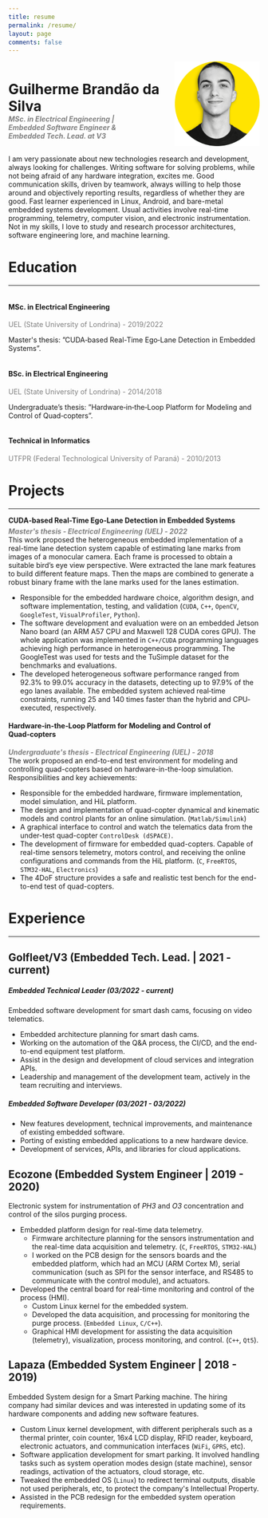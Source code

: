 ```yaml
---
title: resume
permalink: /resume/
layout: page
comments: false
---
```


<style>
    .container {
        overflow: auto;
    }

    .image-container {
        float: right;
        margin-left: 10px;
        margin-bottom: 0;
        margin-top: 0;
    }

    .name {
        margin-bottom: 0;
    }

    .subtitle {
        margin-top: 0;
        margin-bottom: 5px;
    }

    .gray-text {
        color: gray;
        margin: 0;
    }
</style>

<div class="container">
    <div class="image-container">
        <img src="/assets/img/profile.png" alt="Image Description" width="170">
    </div>
    <div>
        <h1 class="name">Guilherme Brandão da Silva</h1>
        <h5 class="subtitle">
            <p class="gray-text">MSc. in Electrical Engineering |</p>
            <p class="gray-text">Embedded Software Engineer &</p>
            <p class="gray-text">Embedded Tech. Lead. at V3</p>
        </h5>
    </div>
</div>

I am very passionate about new technologies research and development, always looking for challenges. Writing software for solving problems, while not being afraid of any hardware integration, excites me. Good communication skills, driven by teamwork, always willing to help those around and objectively reporting results, regardless of whether they are good. Fast learner experienced in Linux, Android, and bare-metal embedded systems development. Usual activities involve real-time programming, telemetry, computer vision, and electronic instrumentation.
Not in my skills, I love to study and research processor architectures, software engineering lore, and machine learning.

# Education

---
<div>
<div class="container">
    <h4> MSc. in Electrical Engineering </h4>
    <p class="gray-text">UEL (State University of Londrina) - 2019/2022</p>
    <p>Master's thesis: ”CUDA‐based Real-Time Ego‐Lane Detection in Embedded Systems”.</p>
</div>

<div class="container">
    <h4> BSc. in Electrical Engineering </h4>
    <p class="gray-text">UEL (State University of Londrina) - 2014/2018</p>
    <p>Undergraduate’s thesis: ”Hardware‐in‐the‐Loop Platform for Modeling and Control of Quad‐copters”.</p>
</div>

<div class="container">
    <h4> Technical in Informatics </h4>
    <p class="gray-text">UTFPR (Federal Technological University of Paraná) - 2010/2013</p>
</div>
</div>

# Projects
---
<div>
    <h4 class="subtitle">CUDA‑based Real-Time Ego‑Lane Detection in Embedded Systems</h4>
    <h5 class="gray-text">Master's thesis - Electrical Engineering (UEL) - 2022</h5>
</div>
This work proposed the heterogeneous embedded implementation of a real-time lane detection system capable of estimating lane marks from images of a monocular camera. Each frame is processed to obtain a suitable bird’s eye view perspective. Were extracted the lane mark features to build different feature maps. Then the maps are combined to generate a robust binary frame with the lane marks used for the lanes estimation.

- Responsible for the embedded hardware choice, algorithm design, and software implementation, testing, and validation (`CUDA`, `C++`, `OpenCV`, `GoogleTest`, `VisualProfiler`, `Python`).
- The software development and evaluation were on an embedded Jetson Nano board (an ARM A57 CPU and Maxwell 128 CUDA cores GPU). The whole application was implemented in `C++/CUDA` programming languages achieving high performance in heterogeneous programming. The GoogleTest was used for tests and the TuSimple dataset for the benchmarks and evaluations.
- The developed heterogeneous software performance ranged from 92.3% to 99.0% accuracy in the datasets, detecting up to 97.9% of the ego lanes available. The embedded system achieved real‐time constraints, running 25 and 140 times faster than the hybrid and CPU‐executed, respectively.

<div>
    <h4>Hardware‑in‑the‑Loop Platform for Modeling and Control of Quad‑copters</h4>
    <h5 class="gray-text">Undergraduate's thesis - Electrical Engineering (UEL) - 2018</h5>
</div>
The work proposed an end-to-end test environment for modeling and controlling quad-copters based on hardware-in-the-loop simulation.
Responsibilities and key achievements:

- Responsible for the embedded hardware, firmware implementation, model simulation, and HiL platform.
- The design and implementation of quad-copter dynamical and kinematic models and control plants for an online simulation. (`Matlab/Simulink`)
- A graphical interface to control and watch the telematics data from the under-test quad-copter `ControlDesk (dSPACE)`.
- The development of firmware for embedded quad-copters. Capable of real-time sensors telemetry, motors control, and receiving the online configurations and commands from the HiL platform. (`C`, `FreeRTOS`, `STM32-HAL`, `Electronics`)
- The 4DoF structure provides a safe and realistic test bench for the end-to-end test of quad-copters.

# Experience
---
## Golfleet/V3 (Embedded Tech. Lead. | 2021 - current)
##### Embedded Technical Leader (03/2022 - current)

Embedded software development for smart dash cams, focusing on video telematics.
- Embedded architecture planning for smart dash cams.
- Working on the automation of the Q&A process, the CI/CD, and the end-to-end equipment test platform.
- Assist in the design and development of cloud services and integration APIs.
- Leadership and management of the development team, actively in the team recruiting and interviews.
    
##### Embedded Software Developer (03/2021 - 03/2022)
- New features development, technical improvements, and maintenance of existing embedded software.
- Porting of existing embedded applications to a new hardware device.
- Development of services, APIs, and libraries for cloud applications.


## Ecozone (Embedded System Engineer | 2019 - 2020)
Electronic system for instrumentation of *PH3* and *O3* concentration and control of the silos purging process.     
- Embedded platform design for real-time data telemetry.
    - Firmware architecture planning for the sensors instrumentation and the real-time data acquisition and telemetry. (`C`, `FreeRTOS`, `STM32-HAL`)
    - I worked on the PCB design for the sensors boards and the embedded platform, which had an MCU (ARM Cortex M), serial communication (such as SPI for the sensor interface, and RS485 to communicate with the control module), and actuators.
- Developed the central board for real-time monitoring and control of the process (HMI).
    - Custom Linux kernel for the embedded system.
    - Developed the data acquisition, and processing for monitoring the purge process. (`Embedded Linux`, `C/C++`).
    - Graphical HMI development for assisting the data acquisition (telemetry), visualization, process monitoring, and control. (`C++`, `Qt5`).
    

## Lapaza (Embedded System Engineer | 2018 - 2019)

Embedded System design for a Smart Parking machine. The hiring company had similar devices and was interested in updating some of its hardware components and adding new software features.

- Custom Linux kernel development, with different peripherals such as a thermal printer, coin counter, 16x4 LCD display, RFID reader, keyboard, electronic actuators, and communication interfaces (`WiFi`, `GPRS`, etc).
- Software application development for smart parking. It involved handling tasks such as system operation modes design (state machine), sensor readings, activation of the actuators, cloud storage, etc.
- Tweaked the embedded OS (`Linux`) to redirect terminal outputs, disable not used peripherals, etc, to protect the company's Intellectual Property.
- Assisted in the PCB redesign for the embedded system operation requirements.
